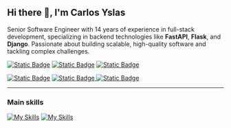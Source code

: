 ## Hi there 👋, I'm Carlos Yslas

Senior Software Engineer with 14 years of experience in full-stack development, specializing in backend technologies like **FastAPI**, **Flask**, and **Django**. Passionate about building scalable, high-quality software and tackling complex challenges.

[![Static Badge](https://img.shields.io/badge/%F0%9F%8C%90%20My_website-333333?style=flat-square)](https://carlosyslas.com/#gh-dark-mode-only)
[![Static Badge](https://img.shields.io/badge/Email-333333?style=flat-square&logo=gmail&logoColor=ffffff)](mailto:carlos.yslasa@gmail.com#gh-dark-mode-only)
[![Static Badge](https://img.shields.io/badge/LinkedIn-333333?style=flat-square&logo=linkedin)](https://www.linkedin.com/in/carlos-yslas/#gh-dark-mode-only)
<!--[![Static Badge](https://img.shields.io/badge/YouTube-333333?style=flat-square&logo=youtube)](https://www.youtube.com/channel/UCGA1qNGi2vym77nhk9Bom_A#gh-dark-mode-only)-->
[![Static Badge](https://img.shields.io/badge/%F0%9F%8C%90%20My_website-333333?style=flat-square)](https://carlosyslas.com/#gh-light-mode-only)
[![Static Badge](https://img.shields.io/badge/Email-dddddd?style=flat-square&logo=gmail&logoColor=333333)
](mailto:carlos.yslasa@gmail.com#gh-light-mode-only)
[![Static Badge](https://img.shields.io/badge/LinkedIn-dddddd?style=flat-square&logo=linkedin&logoColor=333333)](https://www.linkedin.com/in/carlos-yslas/#gh-light-mode-only)
<!--[![Static Badge](https://img.shields.io/badge/YouTube-dddddd?style=flat-square&logo=youtube&logoColor=333333)](https://www.youtube.com/channel/UCGA1qNGi2vym77nhk9Bom_A#gh-light-mode-only)-->

----


### Main skills

[![My Skills](https://skillicons.dev/icons?i=fastapi,django,react,vue,linux)](https://skillicons.dev#gh-dark-mode-only)
[![My Skills](https://skillicons.dev/icons?i=fastapi,django,react,vue,linux&theme=light)](https://skillicons.dev#gh-light-mode-only)


